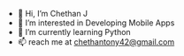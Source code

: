 - 👋 Hi, I’m Chethan J
- 👀 I’m interested in Developing Mobile Apps
- 🌱 I’m currently learning Python
- 📫 reach me at chethantony42@gmail.com

<!---
ChethanJ27/ChethanJ27 is a ✨ special ✨ repository because its `README.md` (this file) appears on your GitHub profile.
You can click the Preview link to take a look at your changes.
--->

